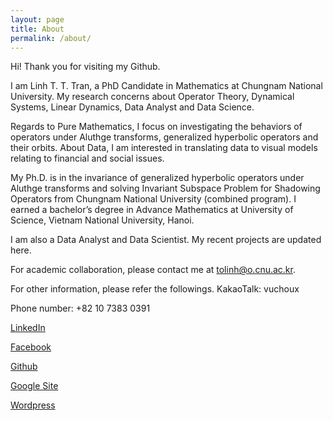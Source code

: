 ```yaml
---
layout: page
title: About
permalink: /about/
---
```

Hi! Thank you for visiting my Github.


I am Linh T. T. Tran, a PhD Candidate in Mathematics at Chungnam National University. My research concerns about Operator Theory, Dynamical Systems, Linear Dynamics, Data Analyst and Data Science.


Regards to Pure Mathematics, I focus on investigating the behaviors of operators under Aluthge transforms, generalized hyperbolic operators and their orbits.
About Data, I am interested in translating data to visual models relating to financial and social issues.


My Ph.D. is in the invariance of generalized hyperbolic operators under Aluthge transforms and solving Invariant Subspace Problem for Shadowing Operators from Chungnam National University (combined program). I earned a bachelor’s degree in Advance Mathematics at University of Science, Vietnam National University, Hanoi.


I am also a Data Analyst and Data Scientist. My recent projects are updated here.


For academic collaboration, please contact me at tolinh@o.cnu.ac.kr.


For other information, please refer the followings.
KakaoTalk: vuchoux


Phone number: +82 10 7383 0391


[LinkedIn](https:www.linkedin.com/in/tolinhtran)


[Facebook](https://www.facebook.com/tolinh91/)


[Github](https://tolinh91.github.io/)


[Google Site](https://sites.google.com/view/linhtttran/home?fbclid=IwAR1bmoEDfldmvPiXc_Uqwc8-Kh0MC5mKGZcxxqqBrfaQsbMCuoAQq_8UeXE)


[Wordpress](https://wordpress.com/mathcooking.wordpress.com)


